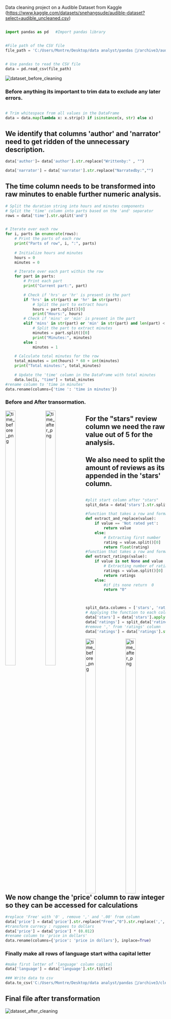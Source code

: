 Data cleaning project on a Audible Dataset from Kaggle (https://www.kaggle.com/datasets/snehangsude/audible-dataset?select=audible_uncleaned.csv)

```Python 

import pandas as pd   #Import pandas library


#File path of the CSV file
file_path = 'C:/Users/Montre/Desktop/data analyst/pandas 🐼/archive3/audible_uncleaned.csv'


# Use pandas to read the CSV file
data = pd.read_csv(file_path)
```

![dataset_before_cleaning](./images/audible_uncleaned.csv.png "CSV SpreadSheet to be transformed for analysis")


### Before anything its important to trim data to exclude any later errors. 
```Python

# Trim whitespace from all values in the DataFrame
data = data.map(lambda x: x.strip() if isinstance(x, str) else x)
```

## We identify that columns 'author' and 'narrator' need to get ridden of the unnecessary description.
```Python 
data['author']= data['author'].str.replace("Writtenby:" , "")

data['narrator'] = data['narrator'].str.replace("Narratedby:","")
```

## The time column needs to be transformed into raw minutes to enable further numeric analysis.

```Python 
# Split the duration string into hours and minutes components
# Split the 'time' column into parts based on the 'and' separator
rows = data['time'].str.split('and')


# Iterate over each row
for i, parts in enumerate(rows):
    # Print the parts of each row
    print("Parts of row", i, ":", parts)
    
    # Initialize hours and minutes
    hours = 0
    minutes = 0

    # Iterate over each part within the row
    for part in parts:
        # Print each part
        print("Current part:", part)

        # Check if 'hrs' or 'hr' is present in the part
        if 'hrs' in str(part) or 'hr' in str(part):
            # Split the part to extract hours
            hours = part.split()[0]
            print("Hours:", hours)
        # Check if 'mins' or 'min' is present in the part
        elif 'mins' in str(part) or 'min' in str(part) and len(part) < 10:
            # Split the part to extract minutes
            minutes = part.split()[0]
            print("Minutes:", minutes)
        else :
            minutes = 1

    # Calculate total minutes for the row
    total_minutes = int(hours) * 60 + int(minutes)
    print("Total minutes:", total_minutes)

    # Update the 'time' column in the DataFrame with total minutes
    data.loc[i, "time"] = total_minutes
#rename column to 'time in minutes'
data.rename(columns={'time ': 'time in minutes'})
```
### Before and After transormation. 

<div class="image-container">
    <img src="./images/time_before.png" alt="time_before_png" style="width: 25%; height: 800px; float: left;">
    <img src="./images/time_after.png" alt="time_after_png" style="width: 25%; height: 800px; float: left;">
</div>


## For the "stars" review column we need the raw value out of 5 for the analysis. 
## We also need to split the amount of reviews as its appended in the 'stars' column.
```Python

#plit start column after "stars"
split_data = data['stars'].str.split('(?<=stars)', expand=True)

#function that takes a row and formats to either 'Not rated Yet ' or to row's rate
def extract_and_replace(value):
    if value == 'Not rated yet':
        return value
    else:
        # Extracting first number
        rating = value.split()[0]
        return float(rating)
#function that takes a row and formats it to return the number of ratings 
def extract_ratings(value):
    if value is not None and value != 'Nan' :
        # Extracting number of ratings
        ratings = value.split()[0]
        return ratings
    else:
        #if its none return  0 
        return "0"



split_data.columns = ['stars', 'ratings']
# Applying the function to each column
data['stars'] = data['stars'].apply(extract_and_replace)
data['ratings'] = split_data['ratings'].apply(extract_ratings)
#remove ',' from 'ratings' column 
data['ratings'] = data['ratings'].str.replace(',', '').astype(int)
```

<div class="image-container">
    <img src="./images/stars_before.png" alt="time_before_png" style="width: 25%; height: 800px; float: left;">
    <img src="./images/stars_ratings_after.png" alt="time_after_png" style="width: 25%; height: 800px; float: left;">
</div>


## We now change the 'price' column to raw integer so they can be accessed for calculations


```Python
#replace 'Free' with '0' , remove ',' and '.00' from column 
data['price'] = data['price'].str.replace("Free","0").str.replace(',', '').str.replace('.00', '').astype(float)
#transform currecy : ruppees to dollars
data['price'] = data['price'] * (0.012)
#rename column to 'price in dollars'
data.rename(columns={'price': 'price in dollars'}, inplace=True)
```
### Finally make all rows of language start witha capital letter
```Python
#make first letter of 'language' column capital 
data['language'] = data['language'].str.title()

### Write data to csv
data.to_csv('C:/Users/Montre/Desktop/data analyst/pandas 🐼/archive3/cleaned_data.csv', index=False)

```
## Final file after transformation 

![dataset_after_cleaning](./images/audible_cleaned.png "CSV SpreadSheet after transformation")


